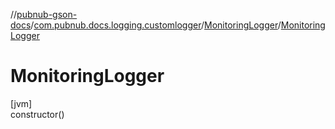 //[pubnub-gson-docs](../../../index.md)/[com.pubnub.docs.logging.customlogger](../index.md)/[MonitoringLogger](index.md)/[MonitoringLogger](-monitoring-logger.md)

# MonitoringLogger

[jvm]\
constructor()
